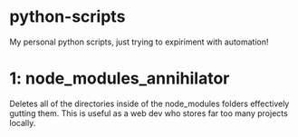 # python-scripts
My personal python scripts, just trying to expiriment with automation!

# 1: node_modules_annihilator 
Deletes all of the directories inside of the node_modules folders effectively gutting them. This is useful as a web dev who stores far too many projects locally.
